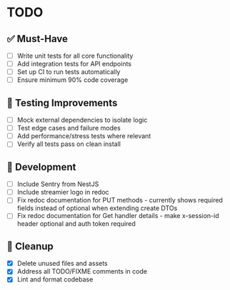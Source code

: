 # TODO

## ✅ Must-Have

- [ ] Write unit tests for all core functionality
- [ ] Add integration tests for API endpoints
- [ ] Set up CI to run tests automatically
- [ ] Ensure minimum 90% code coverage

## 🧪 Testing Improvements

- [ ] Mock external dependencies to isolate logic
- [ ] Test edge cases and failure modes
- [ ] Add performance/stress tests where relevant
- [ ] Verify all tests pass on clean install

## 🚧 Development

- [ ] Include Sentry from NestJS
- [ ] Include streamier logo in redoc
- [ ] Fix redoc documentation for PUT methods - currently shows required fields instead of optional when extending create DTOs
- [ ] Fix redoc documentation for Get handler details - make x-session-id header optional and auth token required

## 🧹 Cleanup

- [x] Delete unused files and assets
- [x] Address all TODO/FIXME comments in code
- [x] Lint and format codebase
